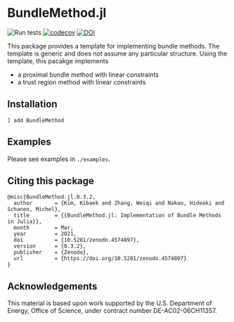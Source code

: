 # BundleMethod.jl
![Run tests](https://github.com/kibaekkim/BundleMethod.jl/workflows/Run%20tests/badge.svg)
[![codecov](https://codecov.io/gh/kibaekkim/BundleMethod.jl/branch/master/graph/badge.svg)](https://codecov.io/gh/kibaekkim/BundleMethod.jl)
[![DOI](https://zenodo.org/badge/170216265.svg)](https://zenodo.org/badge/latestdoi/170216265)

This package provides a template for implementing bundle methods.
The template is generic and does not assume any particular structure.
Using the template, this pacakge implements 

- a proximal bundle method with linear constraints
- a trust region method with linear constraints

## Installation

```
] add BundleMethod
```

## Examples

Please see examples in `./examples`.

## Citing this package

```
@misc{BundleMethod.jl.0.3.2,
  author       = {Kim, Kibaek and Zhang, Weiqi and Nakao, Hideaki and Schanen, Michel},
  title        = {{BundleMethod.jl: Implementation of Bundle Methods in Julia}},
  month        = Mar,
  year         = 2021,
  doi          = {10.5281/zenodo.4574897},
  version      = {0.3.2},
  publisher    = {Zenodo},
  url          = {https://doi.org/10.5281/zenodo.4574897}
}
```

## Acknowledgements
This material is based upon work supported by the U.S. Department of Energy, Office of Science, under contract number DE-AC02-06CH11357.
